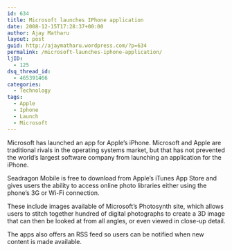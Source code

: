 ```yaml
---
id: 634
title: Microsoft launches IPhone application
date: 2008-12-15T17:28:37+00:00
author: Ajay Matharu
layout: post
guid: http://ajaymatharu.wordpress.com/?p=634
permalink: /microsoft-launches-iphone-application/
ljID:
  - 125
dsq_thread_id:
  - 465391466
categories:
  - Technology
tags:
  - Apple
  - Iphone
  - Launch
  - Microsoft
---
```

Microsoft has launched an app for Apple&#8217;s iPhone. Microsoft and Apple are traditional rivals in the operating systems market, but that has not prevented the world&#8217;s largest software company from launching an application for the iPhone.

Seadragon Mobile is free to download from Apple&#8217;s iTunes App Store and gives users the ability to access online photo libraries either using the phone&#8217;s 3G or Wi-Fi connection.

These include images available of Microsoft&#8217;s Photosynth site, which allows users to stitch together hundred of digital photographs to create a 3D image that can then be looked at from all angles, or even viewed in close-up detail.

The apps also offers an RSS feed so users can be notified when new content is made available.